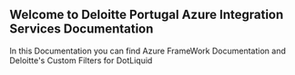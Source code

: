 ## Welcome to Deloitte Portugal Azure Integration Services Documentation

In this Documentation you can find Azure FrameWork Documentation and Deloitte's Custom Filters for DotLiquid

